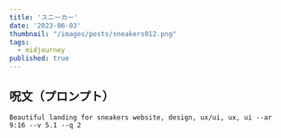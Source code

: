 ```yaml
---
title: 'スニーカー'
date: '2023-06-03'
thumbnail: "/images/posts/sneakers012.png"
tags:
  - midjourney
published: true
---
```


## 呪文（プロンプト）
```
Beautiful landing for sneakers website, design, ux/ui, ux, ui --ar 9:16 --v 5.1 --q 2
```